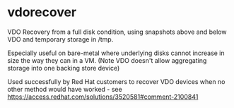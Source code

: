 # vdorecover
VDO Recovery from a full disk condition, using snapshots above and below VDO and temporary storage in /tmp. 

Especially useful on bare-metal where underlying disks cannot increase in size the way they can in a VM. (Note VDO doesn't allow aggregating storage into one backing store device)

Used successfully by Red Hat customers to recover VDO devices when no other method would have worked - see https://access.redhat.com/solutions/3520581#comment-2100841 
